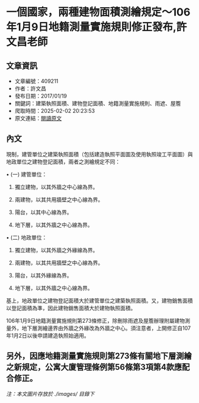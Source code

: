 # 一個國家，兩種建物面積測繪規定～106年1月9日地籍測量實施規則修正發布,許文昌老師

## 文章資訊
- 文章編號：409211
- 作者：許文昌
- 發布日期：2017/01/19
- 關鍵詞：建築執照面積、建物登記面積、地籍測量實施規則、雨遮、屋簷
- 爬取時間：2025-02-02 20:23:53
- 原文連結：[閱讀原文](https://real-estate.get.com.tw/Columns/detail.aspx?no=409211)

## 內文
現制，建管單位之建築執照面積（包括建造執照平面圖及使用執照竣工平面圖）與地政單位之建物登記面積，兩者之測繪規定不同：

• (一) 建管單位：

1. 獨立建物，以其外牆之中心線為界。

2. 兩建物，以其共用牆壁之中心線為界。

3. 陽台，以其中心線為界。

4. 地下層，以其外牆之中心線為界。

• (二) 地政單位：

1. 獨立建物，以其外牆之外緣線為界。

2. 兩建物，以其共用牆壁之中心線為界。

3. 陽台，以其外緣線為界。

4. 地下層，以其外牆之中心線為界。

基上，地政單位之建物登記面積大於建管單位之建築執照面積。又，建物銷售面積以登記面積為準，因此建物銷售面積大於建物執照面積。

106年1月9日地籍測量實施規則第273條修正，除刪除雨遮及屋簷辦理附屬建物測量外，地下層測繪邊界由外牆之外緣改為外牆之中心。須注意者，上開修正自107年1月2日以後申請建造執照始適用。

另外，因應地籍測量實施規則第273條有關地下層測繪之新規定，公寓大廈管理條例第56條第3項第4款應配合修正。
---
*注：本文圖片存放於 ./images/ 目錄下*
